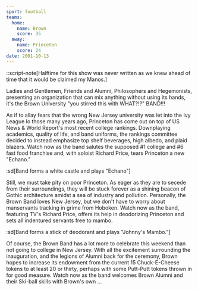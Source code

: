```yaml
---
sport: football
teams:
  home:
    name: Brown
    score: 35
  away:
    name: Princeton
    score: 24
date: 2001-10-13
---
```


::script-note[Halftime for this show was never written as we knew ahead of time that it would be claimed my Manos.]

Ladies and Gentlemen, Friends and Alumni, Philosophers and Hegemonists, presenting an organization that can mix anything without using its hands, it's the Brown University "you stirred this with WHAT?!?" BAND!!!

As if to allay fears that the wrong New Jersey university was let into the Ivy League lo those many years ago, Princeton has come out on top of US News & World Report's most recent college rankings. Downplaying academics, quality of life, and band uniforms, the rankings committee decided to instead emphasize top shelf beverages, high albedo, and plaid blazers. Watch now as the band salutes the supposed #1 college and #6 fast food franchise and, with soloist Richard Price, tears Princeton a new "Echano."

:sd[Band forms a white castle and plays "Echano"]

Still, we must take pity on poor Princeton. As eager as they are to secede from their surroundings, they will be stuck forever as a shining beacon of Gothic architecture amidst a sea of industry and pollution. Personally, the Brown Band loves New Jersey, but we don't have to worry about manservants tracking in grime from Hoboken. Watch now as the band, featuring TV's Richard Price, offers its help in deodorizing Princeton and sets all indentured servants free to mambo.

:sd[Band forms a stick of deodorant and plays "Johnny's Mambo."]

Of course, the Brown Band has a lot more to celebrate this weekend than not going to college in New Jersey. With all the excitement surrounding the inauguration, and the legions of Alumni back for the ceremony, Brown hopes to increase its endowment from the current 15 Chuck-E-Cheese tokens to at least 20 or thirty, perhaps with some Putt-Putt tokens thrown in for good measure. Watch now as the band welcomes Brown Alumni and their Ski-ball skills with Brown's own ...

